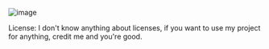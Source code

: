 ![image](https://github.com/user-attachments/assets/64f3d395-6d5c-41ca-91b3-8faddb246c95)

License: I don't know anything about licenses, if you want to use my project for anything, credit me and you're good.
